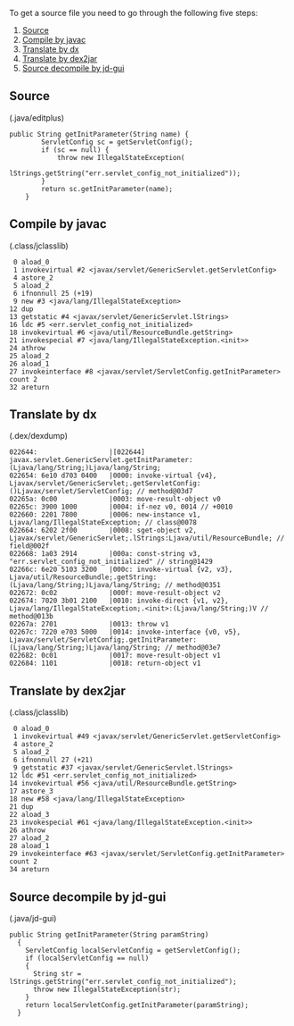 To get a source file you need to go through the following five steps:
  1. [Source](#Source.md)
  1. [Compile by javac](#Compile_by_javac.md)
  1. [Translate by dx](#Translate_by_dx.md)
  1. [Translate by dex2jar](#Translate_by_dex2jar.md)
  1. [Source decompile by jd-gui](#Source_decompile_by_jd-gui.md)

## Source ##
(.java/editplus)
```
public String getInitParameter(String name) {
        ServletConfig sc = getServletConfig();
        if (sc == null) {
            throw new IllegalStateException(
                lStrings.getString("err.servlet_config_not_initialized"));
        }
        return sc.getInitParameter(name);
    }
```

## Compile by javac ##
(.class/jclasslib)
```
 0 aload_0
 1 invokevirtual #2 <javax/servlet/GenericServlet.getServletConfig>
 4 astore_2
 5 aload_2
 6 ifnonnull 25 (+19)
 9 new #3 <java/lang/IllegalStateException>
12 dup
13 getstatic #4 <javax/servlet/GenericServlet.lStrings>
16 ldc #5 <err.servlet_config_not_initialized>
18 invokevirtual #6 <java/util/ResourceBundle.getString>
21 invokespecial #7 <java/lang/IllegalStateException.<init>>
24 athrow
25 aload_2
26 aload_1
27 invokeinterface #8 <javax/servlet/ServletConfig.getInitParameter> count 2
32 areturn
```

## Translate by dx ##
(.dex/dexdump)
```
022644:                  |[022644] javax.servlet.GenericServlet.getInitParameter:(Ljava/lang/String;)Ljava/lang/String;
022654: 6e10 d703 0400   |0000: invoke-virtual {v4}, Ljavax/servlet/GenericServlet;.getServletConfig:()Ljavax/servlet/ServletConfig; // method@03d7
02265a: 0c00             |0003: move-result-object v0
02265c: 3900 1000        |0004: if-nez v0, 0014 // +0010
022660: 2201 7800        |0006: new-instance v1, Ljava/lang/IllegalStateException; // class@0078
022664: 6202 2f00        |0008: sget-object v2, Ljavax/servlet/GenericServlet;.lStrings:Ljava/util/ResourceBundle; // field@002f
022668: 1a03 2914        |000a: const-string v3, "err.servlet_config_not_initialized" // string@1429
02266c: 6e20 5103 3200   |000c: invoke-virtual {v2, v3}, Ljava/util/ResourceBundle;.getString:(Ljava/lang/String;)Ljava/lang/String; // method@0351
022672: 0c02             |000f: move-result-object v2
022674: 7020 3b01 2100   |0010: invoke-direct {v1, v2}, Ljava/lang/IllegalStateException;.<init>:(Ljava/lang/String;)V // method@013b
02267a: 2701             |0013: throw v1
02267c: 7220 e703 5000   |0014: invoke-interface {v0, v5}, Ljavax/servlet/ServletConfig;.getInitParameter:(Ljava/lang/String;)Ljava/lang/String; // method@03e7
022682: 0c01             |0017: move-result-object v1
022684: 1101             |0018: return-object v1
```

## Translate by dex2jar ##
(.class/jclasslib)
```
 0 aload_0
 1 invokevirtual #49 <javax/servlet/GenericServlet.getServletConfig>
 4 astore_2
 5 aload_2
 6 ifnonnull 27 (+21)
 9 getstatic #37 <javax/servlet/GenericServlet.lStrings>
12 ldc #51 <err.servlet_config_not_initialized>
14 invokevirtual #56 <java/util/ResourceBundle.getString>
17 astore_3
18 new #58 <java/lang/IllegalStateException>
21 dup
22 aload_3
23 invokespecial #61 <java/lang/IllegalStateException.<init>>
26 athrow
27 aload_2
28 aload_1
29 invokeinterface #63 <javax/servlet/ServletConfig.getInitParameter> count 2
34 areturn
```

## Source decompile by jd-gui ##
(.java/jd-gui)
```
public String getInitParameter(String paramString)
  {
    ServletConfig localServletConfig = getServletConfig();
    if (localServletConfig == null)
    {
      String str = lStrings.getString("err.servlet_config_not_initialized");
      throw new IllegalStateException(str);
    }
    return localServletConfig.getInitParameter(paramString);
  }
```